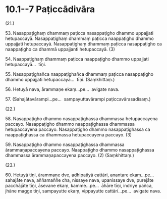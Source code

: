 # 10.1--7 Paṭiccādivāra

(21.)

53\. Nasappaṭighaṃ dhammaṃ paṭicca nasappaṭigho dhammo uppajjati hetupaccayā. Nasappaṭighaṃ dhammaṃ paṭicca naappaṭigho dhammo uppajjati hetupaccayā. Nasappaṭighaṃ dhammaṃ paṭicca nasappaṭigho ca naappaṭigho ca dhammā uppajjanti hetupaccayā. (3)

54\. Naappaṭighaṃ dhammaṃ paṭicca naappaṭigho dhammo uppajjati hetupaccayā…  tīṇi.

55\. Nasappaṭighañca naappaṭighañca dhammaṃ paṭicca nasappaṭigho dhammo uppajjati hetupaccayā…  tīṇi. (Saṃkhittaṃ.)

56\. Hetuyā nava, ārammaṇe ekaṃ…pe…  avigate nava.

57\. (Sahajātavārampi…pe…  sampayuttavārampi paṭiccavārasadisaṃ.)

(22.)

58\. Nasappaṭigho dhammo nasappaṭighassa dhammassa hetupaccayena paccayo. Nasappaṭigho dhammo naappaṭighassa dhammassa hetupaccayena paccayo. Nasappaṭigho dhammo nasappaṭighassa ca naappaṭighassa ca dhammassa hetupaccayena paccayo. (3)

59\. Nasappaṭigho dhammo nasappaṭighassa dhammassa ārammaṇapaccayena paccayo. Naappaṭigho dhammo nasappaṭighassa dhammassa ārammaṇapaccayena paccayo. (2) (Saṃkhittaṃ.)

(23.)

60\. Hetuyā tīṇi, ārammaṇe dve, adhipatiyā cattāri, anantare ekaṃ…pe…  sahajāte nava, aññamaññe cha, nissaye nava, upanissaye dve, purejāte pacchājāte tīṇi, āsevane ekaṃ, kamme…pe…  āhāre tīṇi, indriye pañca, jhāne magge tīṇi, sampayutte ekaṃ, vippayutte cattāri…pe…  avigate nava.
